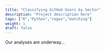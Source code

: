 ```yaml
---
title: "Classifying GitHub Users by Sector"
description: "Project description here"
tags: ["R","Python","regex","matching"]
weight: 1
draft: false
---
```


Our analyses are underway...